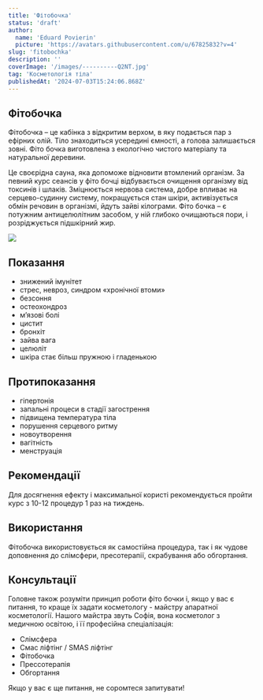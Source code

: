 ```yaml
---
title: 'Фітобочка'
status: 'draft'
author:
  name: 'Eduard Povierin'
  picture: 'https://avatars.githubusercontent.com/u/67825832?v=4'
slug: 'fitobochka'
description: ''
coverImage: '/images/----------Q2NT.jpg'
tag: 'Косметологія тіла'
publishedAt: '2024-07-03T15:24:06.868Z'
---
```


## Фітобочка

Фітобочка – це кабінка з відкритим верхом, в яку подається пар з ефірних олій. Тіло знаходиться усередині ємності, а голова залишається зовні. Фіто бочка виготовлена з екологічно чистого матеріалу та натуральної деревини.

Це своєрідна сауна, яка допоможе відновити втомлений організм. За певний курс сеансів у фіто бочці відбувається очищення організму від токсинів і шлаків. Зміцнюється нервова система, добре впливає на серцево-судинну систему, покращується стан шкіри, активізується обмін речовин в організмі, йдуть зайві кілограми. Фіто бочка – є потужним антицелюлітним засобом, у ній глибоко очищаються пори, і розріджується підшкірний жир.

![](/images/----------U1OD.jpg)

## **Показання**

- знижений імунітет
- стрес, невроз, синдром «хронічної втоми»
- безсоння
- остеохондроз
- м’язові болі
- цистит
- бронхіт
- зайва вага
- целюліт
- шкіра стає більш пружною і гладенькою

## **Протипоказання**

- гіпертонія
- запальні процеси в стадії загострення
- підвищена температура тіла
- порушення серцевого ритму
- новоутворення
- вагітність
- менструація

## **Рекомендації**

Для досягнення ефекту і максимальної користі рекомендується пройти курс з 10-12 процедур 1 раз на тиждень.

## **Використання**

Фітобочка використовується як самостійна процедура, так і як чудове доповнення до слімсфери, пресотерапії, скрабування або обгортання.

## **Консультації**

Головне також розуміти принцип роботи фіто бочки і, якщо у вас є питання, то краще їх задати косметологу - майстру апаратної косметології. Нашого майстра звуть Софія, вона косметолог з медичною освітою, і її професійна спеціалізація:

- Слімсфера
- Смас ліфтінг / SMAS ліфтінг
- Фітобочка
- Прессотерапія
- Обгортання

Якщо у вас є ще питання, не соромтеся запитувати!